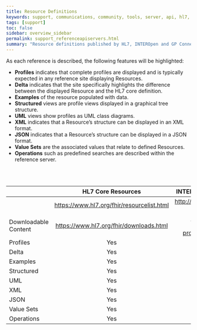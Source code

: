 ```yaml
---
title: Resource Definitions
keywords: support, communications, community, tools, server, api, hl7, gp connect, interopen
tags: [support]
toc: false
sidebar: overview_sidebar
permalink: support_referenceapiservers.html
summary: "Resource definitions published by HL7, INTEROpen and GP Connect for reference or download."
---
```


As each reference is described, the following features will be highlighted:
* <b>Profiles</b> indicates that complete profiles are displayed and is typically expected in any reference site displaying Resources.
* <b>Delta</b> indicates that the site specifically highlights the difference between the displayed Resource and the HL7 core definition.
* <b>Examples</b> of the resource populated with data.
* <b>Structured</b> views are profile views displayed in a graphical tree structure.
* <b>UML</b> views show profiles as UML class diagrams.
* <b>XML</b> indicates that a Resource’s structure can be displayed in an XML format.
* <b>JSON</b> indicates that a Resource’s structure can be displayed in a JSON format.
* <b>Value Sets</b> are the associated values that relate to defined Resources.
* <b>Operations</b> such as predefined searches are described within the reference server.

<br><br>
<table style="width:100%;max-width:100%;table-layout:fixed;text-align:center">
<thead>
<tr><th></th><th style="text-align:center">HL7 Core Resources</th><th style="text-align:center">INTEROPen Care Connect Profiles</th><th style="text-align:center">NHS Digital Profiles</th></tr>
</thead>
<tr><td style="text-align:left"></td><td style="word-wrap: break-word;text-align:center"><a href="https://www.hl7.org/fhir/resourcelist.html">https://www.hl7.org/fhir/resourcelist.html</a></td><td style="word-wrap: break-word;text-align:center"><a href="http://www.interopen.org/resource-profiles">http://www.interopen.org/resource-profiles</a></td><td style="word-wrap: break-word;text-align:center"><a href="https://nhsconnect.github.io/gpconnect/datalibrary.html">https://nhsconnect.github.io/gpconnect/datalibrary.html</a></td></tr>
<tr><td style="text-align:left">Downloadable Content</td><td style="word-wrap: break-word;"><a href="https://www.hl7.org/fhir/downloads.html">https://www.hl7.org/fhir/downloads.html</a></td><td style="word-wrap: break-word;"><a href="https://github.com/HL7-UK/CareConnect-profiles/tree/feature/interopen">https://github.com/HL7-UK/CareConnect-profiles/tree/feature/interopen</a></td><td style="word-wrap: break-word;"><a  href="https://nhsconnect.github.io/gpconnect/development_deliverables.html">https://nhsconnect.github.io/gpconnect/development_deliverables.html</a></td></tr>
<tr><td style="text-align:left">Profiles</td><td>Yes</td><td>Yes</td><td>Yes</td></tr>
<tr><td style="text-align:left">Delta</td><td>Yes</td><td>Yes</td><td>No</td></tr>
<tr><td style="text-align:left">Examples</td><td>Yes</td><td>Yes</td><td>Planned</td></tr>
<tr><td style="text-align:left">Structured</td><td>Yes</td><td>Yes</td><td>Yes</td></tr>
<tr><td style="text-align:left">UML</td><td>Yes</td><td>No</td><td>No</td></tr>
<tr><td style="text-align:left">XML</td><td>Yes</td><td>Yes</td><td>Yes</td></tr>
<tr><td style="text-align:left">JSON</td><td>Yes</td><td>Yes</td><td>Yes</td></tr>
<tr><td style="text-align:left">Value Sets</td><td>Yes</td><td>Yes</td><td>Yes</td></tr>
<tr><td style="text-align:left">Operations</td><td>Yes</td><td>No</td><td>Yes</td></tr>
</table>

